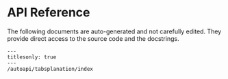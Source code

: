 # API Reference

The following documents are auto-generated and not carefully edited. They provide direct
access to the source code and the docstrings.

```{toctree}
---
titlesonly: true
---
/autoapi/tabsplanation/index
```

